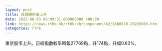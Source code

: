```yaml
---
layout: post
title: 日股開市後上升
date: 2022-08-03 08:09:31.000000000 +08:00
link: https://news.rthk.hk/rthk/ch/component/k2/1660619-20220803.htm
categories: rthk
---
```


東京股市上升。日經指數較早時報27769點，升174點，升幅0.63%。
